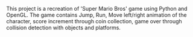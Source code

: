 This project is a recreation of 'Super Mario Bros' game using Python and OpenGL. The game contains Jump, Run, Move left/right animation of the character, score increment through coin collection, game over through collision detection with objects and platforms.
